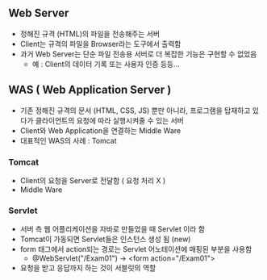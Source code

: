 ## Web Server
- 정해진 규격 (HTML)의 파일을 전송해주는 서버
- Client는 규격의 파일을 Browser라는 도구에서 출력함
- 과거 Web Server는 단순 파일 전송용 서버로 더 복잡한 기능은 구현할 수 없었음
    - 예 : Client의 데이터 기록 또는 사용자 인증 등등...

## WAS ( Web Application Server )
- 기존 정해진 규격의 문서 (HTML, CSS, JS) 뿐만 아니라, 프로그램을 탑재하고 있다가 클라이언트의 요청에 따라 실행시켜줄 수 있는 서버
- Client와 Web Application을 연결하는 Middle Ware
- 대표적인 WAS의 사례 : Tomcat

### Tomcat
- Client의 요청을 Server로 전달함 ( 요청 처리 X )
- Middle Ware

### Servlet
- 서버 측 웹 어플리케이션을 자바로 만들었을 때 Servlet 이라 함
- Tomcat이 가동되면 Servlet들은 인스턴스 생성 됨 (new)
- form 태그에서 action되는 경로는 Servlet 어노테이션에 매핑된 부분을 사용함
    - @WebServlet("/Exam01") → \<form action="/Exam01">
- 요청을 받고 응답까지 하는 것이 서블릿의 역할